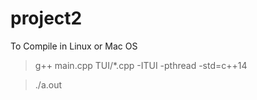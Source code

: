 # project2

To Compile in Linux or Mac OS

> g++ main.cpp TUI/*.cpp -ITUI -pthread -std=c++14

> ./a.out

